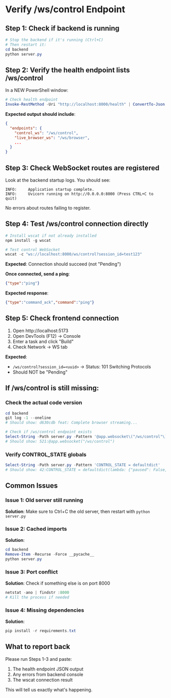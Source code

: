 # Verify /ws/control Endpoint

## Step 1: Check if backend is running

```powershell
# Stop the backend if it's running (Ctrl+C)
# Then restart it:
cd backend
python server.py
```

## Step 2: Verify the health endpoint lists /ws/control

In a NEW PowerShell window:

```powershell
# Check health endpoint
Invoke-RestMethod -Uri "http://localhost:8000/health" | ConvertTo-Json -Depth 3
```

**Expected output should include**:
```json
{
  "endpoints": {
    "control_ws": "/ws/control",
    "live_browser_ws": "/ws/browser",
    ...
  }
}
```

## Step 3: Check WebSocket routes are registered

Look at the backend startup logs. You should see:
```
INFO:     Application startup complete.
INFO:     Uvicorn running on http://0.0.0.0:8000 (Press CTRL+C to quit)
```

No errors about routes failing to register.

## Step 4: Test /ws/control connection directly

```powershell
# Install wscat if not already installed
npm install -g wscat

# Test control WebSocket
wscat -c "ws://localhost:8000/ws/control?session_id=test123"
```

**Expected**: Connection should succeed (not "Pending")

**Once connected, send a ping**:
```json
{"type":"ping"}
```

**Expected response**:
```json
{"type":"command_ack","command":"ping"}
```

## Step 5: Check frontend connection

1. Open http://localhost:5173
2. Open DevTools (F12) → Console
3. Enter a task and click "Build"
4. Check Network → WS tab

**Expected**:
- `/ws/control?session_id=<uuid>` → Status: 101 Switching Protocols
- Should NOT be "Pending"

## If /ws/control is still missing:

### Check the actual code version

```powershell
cd backend
git log -1 --oneline
# Should show: d630cdb feat: Complete browser streaming...

# Check if /ws/control endpoint exists
Select-String -Path server.py -Pattern '@app.websocket\("/ws/control"\)'
# Should show: 521:@app.websocket("/ws/control")
```

### Verify CONTROL_STATE globals

```powershell
Select-String -Path server.py -Pattern 'CONTROL_STATE = defaultdict'
# Should show: 42:CONTROL_STATE = defaultdict(lambda: {"paused": False, "stopped": False, "nudge": None})
```

## Common Issues

### Issue 1: Old server still running
**Solution**: Make sure to Ctrl+C the old server, then restart with `python server.py`

### Issue 2: Cached imports
**Solution**:
```powershell
cd backend
Remove-Item -Recurse -Force __pycache__
python server.py
```

### Issue 3: Port conflict
**Solution**: Check if something else is on port 8000
```powershell
netstat -ano | findstr :8000
# Kill the process if needed
```

### Issue 4: Missing dependencies
**Solution**:
```powershell
pip install -r requirements.txt
```

## What to report back

Please run Steps 1-3 and paste:
1. The health endpoint JSON output
2. Any errors from backend console
3. The wscat connection result

This will tell us exactly what's happening.
